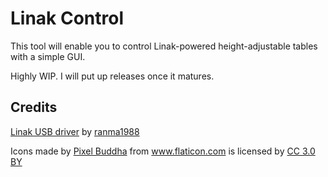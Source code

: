 # Linak Control

This tool will enable you to control Linak-powered height-adjustable tables with a simple GUI.

Highly WIP. I will put up releases once it matures.

## Credits
[Linak USB driver](https://github.com/ranma1988/usb2lin06-HID-in-linux-for-LINAK-Desk-Control-Cable) by [ranma1988](https://github.com/ranma1988)

Icons made by <a href="http://www.flaticon.com/authors/pixel-buddha" title="Pixel Buddha">Pixel Buddha</a> from <a href="http://www.flaticon.com" title="Flaticon">www.flaticon.com</a> is licensed by <a href="http://creativecommons.org/licenses/by/3.0/" title="Creative Commons BY 3.0" target="_blank">CC 3.0 BY</a>